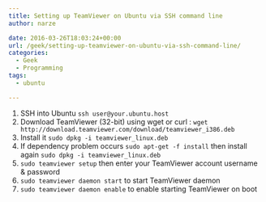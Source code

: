 ```yaml
---
title: Setting up TeamViewer on Ubuntu via SSH command line
author: narze

date: 2016-03-26T18:03:24+00:00
url: /geek/setting-up-teamviewer-on-ubuntu-via-ssh-command-line/
categories:
  - Geek
  - Programming
tags:
  - ubuntu

---
```

  1. SSH into Ubuntu `ssh user@your.ubuntu.host`
  2. Download TeamViewer (32-bit) using wget or curl : `wget http://download.teamviewer.com/download/teamviewer_i386.deb`
  3. Install it `sudo dpkg -i teamviewer_linux.deb`
  4. If dependency problem occurs `sudo apt-get -f install` then install again `sudo dpkg -i teamviewer_linux.deb`
  5. `sudo teamviewer setup` then enter your TeamViewer account username & password
  6. `sudo teamviewer daemon start` to start TeamViewer daemon
  7. `sudo teamviewer daemon enable` to enable starting TeamViewer on boot
